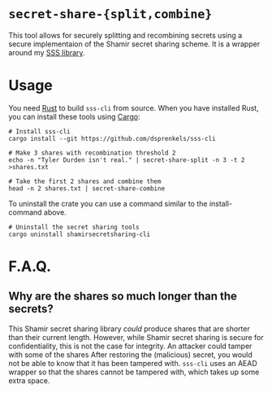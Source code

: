 # `secret-share-{split,combine}`

This tool allows for securely splitting and recombining secrets using a secure
implementaion of the Shamir secret sharing scheme. It is a wrapper around my
[SSS library](https://github.com/dsprenkels/sss).

# Usage

You need [Rust] to build `sss-cli` from source. When you have installed Rust,
you can install these tools using [Cargo][crates.io]:

```shell
# Install sss-cli
cargo install --git https://github.com/dsprenkels/sss-cli

# Make 3 shares with recombination threshold 2
echo -n "Tyler Durden isn't real." | secret-share-split -n 3 -t 2 >shares.txt

# Take the first 2 shares and combine them
head -n 2 shares.txt | secret-share-combine
```

To uninstall the crate you can use a command similar to the install-command
above.

```shell
# Uninstall the secret sharing tools
cargo uninstall shamirsecretsharing-cli
```

# F.A.Q.

## Why are the shares so much longer than the secrets?

This Shamir secret sharing library *could* produce shares that are shorter than
their current length. However, while Shamir secret sharing is secure for
confidentiality, this is not the case for integrity. An attacker could tamper
with some of the shares After restoring the (malicious) secret, you would not
be able to know that it has been tampered with. `sss-cli` uses an AEAD wrapper
so that the shares cannot be tampered with, which takes up some extra space.

[Rust]: https://www.rust-lang.org/
[rustup]: https://rustup.rs/
[crates.io]: https://crates.io/
